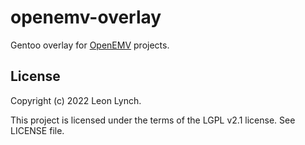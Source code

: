 openemv-overlay
===============

Gentoo overlay for [OpenEMV](https://github.com/openemv) projects.

License
-------

Copyright (c) 2022 Leon Lynch.

This project is licensed under the terms of the LGPL v2.1 license. See LICENSE file.

